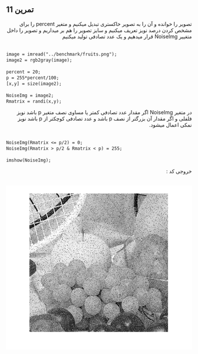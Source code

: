 ## تمرین 11
<div dir='rtl'>
  تصویر را خوانده و آن را به تصویر خاکستری تبدیل میکنیم و متغیر percent  را برای مشخص کردن درصد نویز تعریف میکنیم و سایز تصویر را هم بر میداریم و تصویر را داخل متغییر NoiseImg قرار میدهیم و یک عدد تصادفی تولید میکنیم
</div>
</br>

```
image = imread("../benchmark/fruits.png");
image2 = rgb2gray(image);

percent = 20;
p = 255*percent/100;
[x,y] = size(image2);

NoiseImg = image2;
Rmatrix = randi(x,y);
```
<div dir='rtl'>
  در متغیر NoiseImg اگر مقدار عدد تصادفی کمتر یا مساوی نصف متغیر p باشد نویز فلفلی و اگر مقدار آن بزرگتر از نصف p باشد و عدد تصادفی کوچکتر از p باشد نویز نمکی اعمال میشود. 
</div>
</br>

```
NoiseImg(Rmatrix <= p/2) = 0;
NoiseImg(Rmatrix > p/2 & Rmatrix < p) = 255;

imshow(NoiseImg);
```
<div dir='rtl'>
  خروجی کد :
</div>
</br>

![](p11.png)
